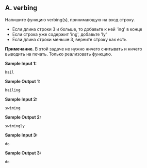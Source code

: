 ## A. verbing

Напишите функцию verbing(s), принимающую на вход строку.

-    Если длина строки 3 и больше, то добавьте к ней 'ing' в конце
-    Если строка уже содержит 'ing', добавьте 'ly'
-    Если длина строки меньше 3, верните строку как есть


**Примечание.** В этой задаче не нужно ничего считывать и ничего выводить на печать. Только реализовать функцию.

**Sample Input 1:**

```commandline
hail
```

**Sample Output 1:**

```commandline
hailing
```

**Sample Input 2:**

```commandline
swiming
```

**Sample Output 2:**

```commandline
swimingly
```

**Sample Input 3:**

```commandline
do
```

**Sample Output 3:**

```commandline
do
```
